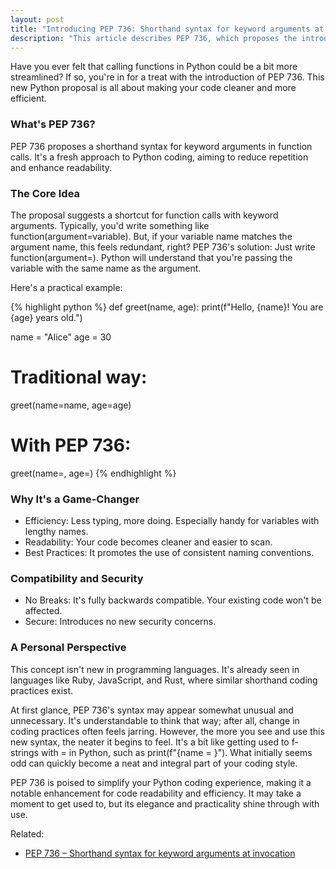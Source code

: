 ```yaml
---
layout: post
title: "Introducing PEP 736: Shorthand syntax for keyword arguments at invocation"
description: "This article describes PEP 736, which proposes the introductions of syntactic sugar `f(x=)` as a replacement for `f(x=x)`"
---
```


Have you ever felt that calling functions in Python could be a bit more streamlined? If so, you're in for a treat with the introduction of PEP 736. This new Python proposal is all about making your code cleaner and more efficient.

### What's PEP 736?

PEP 736 proposes a shorthand syntax for keyword arguments in function calls. It's a fresh approach to Python coding, aiming to reduce repetition and enhance readability.

### The Core Idea

The proposal suggests a shortcut for function calls with keyword arguments. Typically, you'd write something like function(argument=variable). But, if your variable name matches the argument name, this feels redundant, right? PEP 736's solution: Just write function(argument=). Python will understand that you're passing the variable with the same name as the argument.

Here's a practical example:

{% highlight python %}
def greet(name, age):
    print(f"Hello, {name}! You are {age} years old.")

name = "Alice"
age = 30

# Traditional way:
greet(name=name, age=age)

# With PEP 736:
greet(name=, age=)
{% endhighlight %}

### Why It's a Game-Changer

- Efficiency: Less typing, more doing. Especially handy for variables with lengthy names.
- Readability: Your code becomes cleaner and easier to scan.
- Best Practices: It promotes the use of consistent naming conventions.

### Compatibility and Security

- No Breaks: It's fully backwards compatible. Your existing code won't be affected.
- Secure: Introduces no new security concerns.


### A Personal Perspective
This concept isn't new in programming languages. It's already seen in languages
like Ruby, JavaScript, and Rust, where similar shorthand coding practices
exist.

At first glance, PEP 736's syntax may appear somewhat unusual and unnecessary.
It's understandable to think that way; after all, change in coding practices
often feels jarring. However, the more you see and use this new syntax, the
neater it begins to feel. It's a bit like getting used to f-strings with = in
Python, such as print(f"{name = }"). What initially seems odd can quickly
become a neat and integral part of your coding style.

PEP 736 is poised to simplify your Python coding experience, making it a
notable enhancement for code readability and efficiency. It may take a moment
to get used to, but its elegance and practicality shine through with use.

Related:
- [PEP 736 – Shorthand syntax for keyword arguments at invocation](https://peps.python.org/pep-0736/)
